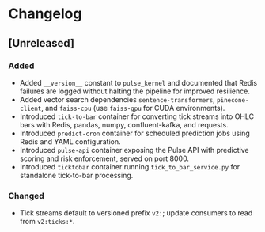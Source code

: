 # Changelog

## [Unreleased]
### Added
- Added `__version__` constant to `pulse_kernel` and documented that Redis failures are logged without halting the pipeline for improved resilience.
- Added vector search dependencies `sentence-transformers`, `pinecone-client`, and `faiss-cpu` (use `faiss-gpu` for CUDA environments).
- Introduced `tick-to-bar` container for converting tick streams into OHLC bars with Redis, pandas, numpy, confluent-kafka, and requests.
- Introduced `predict-cron` container for scheduled prediction jobs using Redis and YAML configuration.
- Introduced `pulse-api` container exposing the Pulse API with predictive scoring and risk enforcement, served on port 8000.
- Introduced `ticktobar` container running `tick_to_bar_service.py` for standalone tick-to-bar processing.
### Changed
- Tick streams default to versioned prefix `v2:`; update consumers to read from `v2:ticks:*`.
